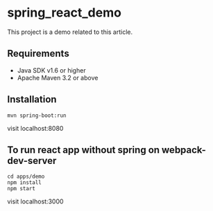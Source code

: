 # spring_react_demo

This project is a demo related to this article.

## Requirements
- Java SDK v1.6 or higher
- Apache Maven 3.2 or above

## Installation
```shell
mvn spring-boot:run
```

visit localhost:8080

## To run react app without spring on webpack-dev-server
```shell
cd apps/demo
npm install
npm start
```

visit localhost:3000

